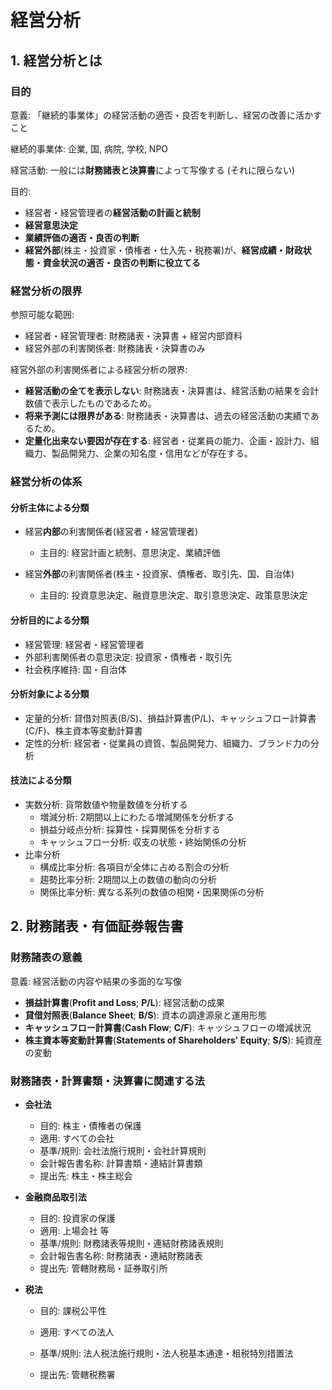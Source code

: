 # 経営分析



## 1. 経営分析とは

### 目的

意義: 「継続的事業体」の経営活動の適否・良否を判断し、経営の改善に活かすこと

継続的事業体: 企業, 国, 病院, 学校, NPO

経営活動: 一般には**財務諸表と決算書**によって写像する (それに限らない)

目的:
- 経営者・経営管理者の**経営活動の計画と統制**
- **経営意思決定**
- **業績評価の適否・良否の判断**
- **経営外部**(株主・投資家・債権者・仕入先・税務署)が、**経営成績・財政状態・資金状況の適否・良否の判断に役立てる**

### 経営分析の限界

参照可能な範囲:

- 経営者・経営管理者: 財務諸表・決算書 + 経営内部資料
- 経営外部の利害関係者: 財務諸表・決算書のみ

経営外部の利害関係者による経営分析の限界:

- **経営活動の全てを表示しない**: 財務諸表・決算書は、経営活動の結果を会計数値で表示したものであるため。
- **将来予測には限界がある**: 財務諸表・決算書は、過去の経営活動の実績であるため。
- **定量化出来ない要因が存在する**: 経営者・従業員の能力、企画・設計力、組織力、製品開発力、企業の知名度・信用などが存在する。

### 経営分析の体系

#### 分析主体による分類

- 経営**内部**の利害関係者(経営者・経営管理者)
  - 主目的: 経営計画と統制、意思決定、業績評価

- 経営**外部**の利害関係者(株主・投資家、債権者、取引先、国、自治体)
  - 主目的: 投資意思決定、融資意思決定、取引意思決定、政策意思決定

#### 分析目的による分類

- 経営管理: 経営者・経営管理者
- 外部利害関係者の意思決定: 投資家・債権者・取引先
- 社会秩序維持: 国・自治体

#### 分析対象による分類

- 定量的分析: 貸借対照表(B/S)、損益計算書(P/L)、キャッシュフロー計算書(C/F)、株主資本等変動計算書
- 定性的分析: 経営者・従業員の資質、製品開発力、組織力、ブランド力の分析

#### 技法による分類

- 実数分析: 貨幣数値や物量数値を分析する
  - 増減分析: 2期間以上にわたる増減関係を分析する
  - 損益分岐点分析: 採算性・採算関係を分析する
  - キャッシュフロー分析: 収支の状態・終始関係の分析
- 比率分析
  - 構成比率分析: 各項目が全体に占める割合の分析
  - 趨勢比率分析: 2期間以上の数値の動向の分析
  - 関係比率分析: 異なる系列の数値の相関・因果関係の分析

## 2. 財務諸表・有価証券報告書

### 財務諸表の意義

意義: 経営活動の内容や結果の多面的な写像

- **損益計算書**(**Profit and Loss**; **P/L**): 経営活動の成果
- **貸借対照表**(**Balance Sheet**; **B/S**): 資本の調達源泉と運用形態
- **キャッシュフロー計算書**(**Cash Flow**; **C/F**): キャッシュフローの増減状況
- **株主資本等変動計算書**(**Statements of Shareholders' Equity**; **S/S**): 純資産の変動

### 財務諸表・計算書類・決算書に関連する法

- **会社法**
  - 目的: 株主・債権者の保護
  - 適用: すべての会社
  - 基準/規則: 会社法施行規則・会社計算規則
  - 会計報告書名称: 計算書類・連結計算書類
  - 提出先: 株主・株主総会

- **金融商品取引法**
  - 目的: 投資家の保護
  - 適用: 上場会社 等
  - 基準/規則: 財務諸表等規則・連結財務諸表規則
  - 会計報告書名称: 財務諸表・連結財務諸表
  - 提出先: 管轄財務局・証券取引所

- **税法**
  - 目的: 課税公平性
  - 適用: すべての法人
  - 基準/規則: 法人税法施行規則・法人税基本通達・租税特別措置法
  
  - 提出先: 管轄税務署

